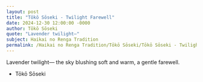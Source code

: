```yaml
---
layout: post
title: "Tōkō Sōseki - Twilight Farewell"
date: 2024-12-30 12:00:00 -0000
author: Tōkō Sōseki
quote: "Lavender twilight—"
subject: Haikai no Renga Tradition
permalink: /Haikai no Renga Tradition/Tōkō Sōseki/Tōkō Sōseki - Twilight Farewell
---
```


Lavender twilight—
the sky blushing soft and warm,
a gentle farewell.

- Tōkō Sōseki
